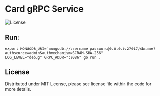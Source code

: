 # Card gRPC Service

![License](https://img.shields.io/dub/l/vibe-d.svg)

## Run:

```shell
export MONGODB_URI="mongodb://username:password@0.0.0.0:27017/dbname?authsource=admin&authmechanism=SCRAM-SHA-256"
LOG_LEVEL="debug" GRPC_ADDR=":8086" go run .
```

## License

Distributed under MIT License, please see license file within the code for more details.
